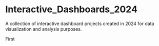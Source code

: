 # Interactive_Dashboards_2024
 A collection of interactive dashboard projects created in 2024 for data visualization and analysis purposes.


First 
